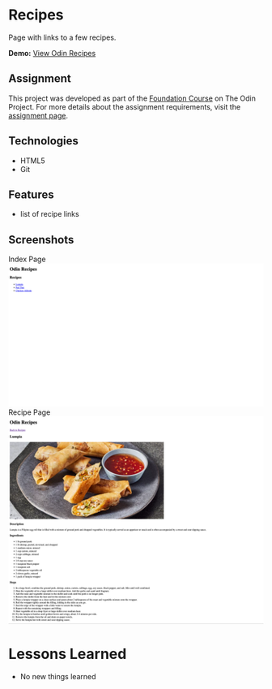 # Recipes

Page with links to a few recipes.

**Demo:** [View Odin Recipes](https://kno20205.github.io/odin-coding-quest/odin-recipes/index.html)

## Assignment

This project was developed as part of the [Foundation Course](https://www.theodinproject.com/paths/foundations/courses/foundations) on The Odin Project. For more details about the assignment requirements, visit the [assignment page](https://www.theodinproject.com/lessons/foundations-recipes#project-solution).

## Technologies

- HTML5
- Git

## Features

- list of recipe links

## Screenshots

Index Page
![Preview Index Page](assets/img/preview-index.png)
Recipe Page
![Preview Recipe Page](assets/img/preview-recipe.png)

# Lessons Learned

- No new things learned
